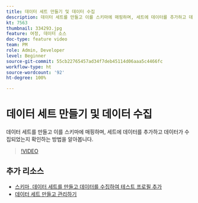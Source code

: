 ```yaml
---
title: 데이터 세트 만들기 및 데이터 수집
description: 데이터 세트를 만들고 이를 스키마에 매핑하며, 세트에 데이터를 추가하고 데이터가 수집되었는지 확인하는 방법을 알아봅니다.
kt: 7563
thumbnail: 334293.jpg
feature: 여정, 데이터 소스
doc-type: feature video
team: PM
role: Admin, Developer
level: Beginner
source-git-commit: 55cb22765457ad34f7deb45114d06aaa5c4466fc
workflow-type: ht
source-wordcount: '92'
ht-degree: 100%

---
```



# 데이터 세트 만들기 및 데이터 수집

데이터 세트를 만들고 이를 스키마에 매핑하며, 세트에 데이터를 추가하고 데이터가 수집되었는지 확인하는 방법을 알아봅니다.

>[!VIDEO](https://video.tv.adobe.com/v/334293?quality=12)

## 추가 리소스

* [스키마, 데이터 세트를 만들고 데이터를 수집하여 테스트 프로필 추가](https://experienceleague.adobe.com/docs/journey-optimizer/using/orchestrate-journeys/about-journeys/creating-test-profiles.html?lang=ko)
* [데이터 세트 만들고 관리하기](https://experienceleague.adobe.com/docs/experience-platform/catalog/datasets/user-guide.html?lang=ko)
